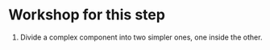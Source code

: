 # Workshop for this step

1. Divide a complex component into two simpler ones, one inside the
   other.
